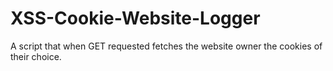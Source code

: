 # XSS-Cookie-Website-Logger
A script that when GET requested fetches the website owner the cookies of their choice.
